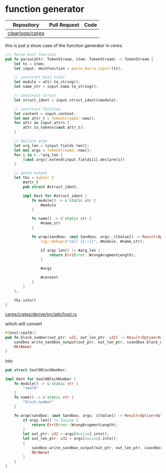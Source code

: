 # function generator

| Repository               | Pull Request | Code |
|--------------------------|--------------|------|
| [clearloop/ceres][ceres] |              |      |

this is just a show case of the function generator in ceres.


```rust
/// Parse host function
pub fn parse(attr: TokenStream, item: TokenStream) -> TokenStream {
    let ts = item;
    let input: HostFunction = parse_macro_input!(ts);

    // construct host trait
    let module = attr.to_string();
    let name_str = input.name.to_string();

    // construct struct
    let struct_ident = input.struct_ident(&module);

    // construct function
    let content = input.content;
    let mut attr_t = TokenStream2::new();
    for attr in input.attrs {
        attr.to_tokens(&mut attr_t);
    }

    // declare args
    let arg_len = &input.fields.len();
    let mut args = TokenStream2::new();
    for i in 0..*arg_len {
        (&mut args).extend(input.fields[i].declare(i))
    }

    // quote output
    let tks = quote! {
        #attr_t
        pub struct #struct_ident;

        impl Host for #struct_ident {
            fn module() -> &'static str {
                #module
            }

            fn name() -> &'static str {
                #name_str
            }

            fn wrap(sandbox: &mut Sandbox, args: &[Value]) -> Result<Option<Value>> {
                log::debug!("call {}::{}", #module, #name_str);

                if args.len() != #arg_len {
                    return Err(Error::WrongArugmentLength);
                }

                #args

                #content
            }
        }
    };

    tks.into()
}

```

[ceres/crates/derive/src/attr/host.rs][host]


which will convert 

```rust
#[host(seal0)]
pub fn block_number(out_ptr: u32, out_len_ptr: u32) -> Result<Option<Value>> {
    sandbox.write_sandbox_output(out_ptr, out_len_ptr, &sandbox.block_number())?;
    Ok(None)
}
```

into 

```rust
pub struct Seal0BlockNumber;

impl Host for Seal0BlockNumber {
    fn module() -> &'static str {
        "seal0"
    }
    fn name() -> &'static str {
        "block_number"
    }

    fn wrap(sandbox: &mut Sandbox, args: &[Value]) -> Result<Option<Value>> {
        if args.len() != 2usize {
            return Err(Error::WrongArugmentLength);
        }
        let out_ptr: u32 = args[0usize].into();
        let out_len_ptr: u32 = args[1usize].into();
        {
            sandbox.write_sandbox_output(out_ptr, out_len_ptr, &sandbox.block_number())?;
            Ok(None)
        }
    }
}
```

[ceres]: https://github.com/clearloop/ceres
[host]: https://github.com/clearloop/ceres/blob/master/crates/derive/src/attr/host.rs
